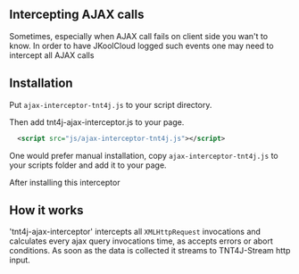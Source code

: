 ## Intercepting AJAX calls 

Sometimes, especially when AJAX call fails on client side you wan't to know.
In order to have JKoolCloud logged such events one may need to intercept all AJAX calls

## Installation

Put `ajax-interceptor-tnt4j.js` to your script directory.

Then add tnt4j-ajax-interceptor.js to your page.

```xml
  <script src="js/ajax-interceptor-tnt4j.js"></script>
```

One would prefer manual installation, copy `ajax-interceptor-tnt4j.js` to your scripts folder and add it to
your page.


After installing this interceptor 

## How it works

'tnt4j-ajax-interceptor' intercepts all `XMLHttpRequest` invocations and calculates every ajax query invocations
time, as accepts errors or abort conditions. As soon as the data is collected it streams to TNT4J-Stream http input.



